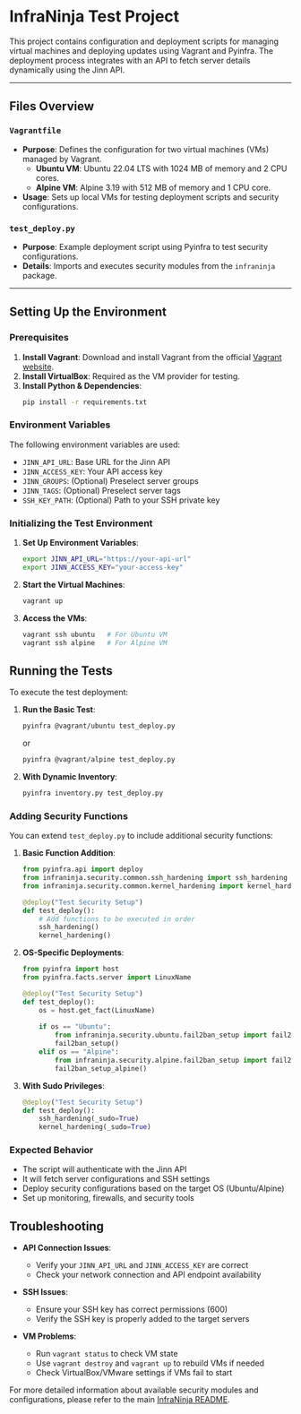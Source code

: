 # InfraNinja Test Project

This project contains configuration and deployment scripts for managing virtual machines and deploying updates using Vagrant and Pyinfra. The deployment process integrates with an API to fetch server details dynamically using the Jinn API.

---

## Files Overview

### `Vagrantfile`

- **Purpose**: Defines the configuration for two virtual machines (VMs) managed by Vagrant.
  - **Ubuntu VM**: Ubuntu 22.04 LTS with 1024 MB of memory and 2 CPU cores.
  - **Alpine VM**: Alpine 3.19 with 512 MB of memory and 1 CPU core.
- **Usage**: Sets up local VMs for testing deployment scripts and security configurations.

### `test_deploy.py`

- **Purpose**: Example deployment script using Pyinfra to test security configurations.
- **Details**: Imports and executes security modules from the `infraninja` package.

---

## Setting Up the Environment

### Prerequisites

1. **Install Vagrant**: Download and install Vagrant from the official [Vagrant website](https://www.vagrantup.com/downloads).
2. **Install VirtualBox**: Required as the VM provider for testing.
3. **Install Python & Dependencies**:
   ```bash
   pip install -r requirements.txt
   ```

### Environment Variables

The following environment variables are used:

- `JINN_API_URL`: Base URL for the Jinn API
- `JINN_ACCESS_KEY`: Your API access key
- `JINN_GROUPS`: (Optional) Preselect server groups
- `JINN_TAGS`: (Optional) Preselect server tags
- `SSH_KEY_PATH`: (Optional) Path to your SSH private key

### Initializing the Test Environment

1. **Set Up Environment Variables**:
   ```bash
   export JINN_API_URL="https://your-api-url"
   export JINN_ACCESS_KEY="your-access-key"
   ```

2. **Start the Virtual Machines**:
   ```bash
   vagrant up
   ```

3. **Access the VMs**:
   ```bash
   vagrant ssh ubuntu   # For Ubuntu VM
   vagrant ssh alpine   # For Alpine VM
   ```

## Running the Tests

To execute the test deployment:

1. **Run the Basic Test**:
   ```bash
   pyinfra @vagrant/ubuntu test_deploy.py
   ```
   or
   ```bash
   pyinfra @vagrant/alpine test_deploy.py
   ```

2. **With Dynamic Inventory**:
   ```bash
   pyinfra inventory.py test_deploy.py
   ```

### Adding Security Functions

You can extend `test_deploy.py` to include additional security functions:

1. **Basic Function Addition**:
   ```python
   from pyinfra.api import deploy
   from infraninja.security.common.ssh_hardening import ssh_hardening
   from infraninja.security.common.kernel_hardening import kernel_hardening

   @deploy("Test Security Setup")
   def test_deploy():
       # Add functions to be executed in order
       ssh_hardening()
       kernel_hardening()
   ```

2. **OS-Specific Deployments**:
   ```python
   from pyinfra import host
   from pyinfra.facts.server import LinuxName

   @deploy("Test Security Setup")
   def test_deploy():
       os = host.get_fact(LinuxName)
       
       if os == "Ubuntu":
           from infraninja.security.ubuntu.fail2ban_setup import fail2ban_setup
           fail2ban_setup()
       elif os == "Alpine":
           from infraninja.security.alpine.fail2ban_setup import fail2ban_setup_alpine
           fail2ban_setup_alpine()
   ```

3. **With Sudo Privileges**:
   ```python
   @deploy("Test Security Setup")
   def test_deploy():
       ssh_hardening(_sudo=True)
       kernel_hardening(_sudo=True)
   ```


### Expected Behavior

- The script will authenticate with the Jinn API
- It will fetch server configurations and SSH settings
- Deploy security configurations based on the target OS (Ubuntu/Alpine)
- Set up monitoring, firewalls, and security tools

## Troubleshooting

- **API Connection Issues**:
  - Verify your `JINN_API_URL` and `JINN_ACCESS_KEY` are correct
  - Check your network connection and API endpoint availability

- **SSH Issues**:
  - Ensure your SSH key has correct permissions (600)
  - Verify the SSH key is properly added to the target servers

- **VM Problems**:
  - Run `vagrant status` to check VM state
  - Use `vagrant destroy` and `vagrant up` to rebuild VMs if needed
  - Check VirtualBox/VMware settings if VMs fail to start

For more detailed information about available security modules and configurations, 
please refer to the main [InfraNinja README](../README.md).
